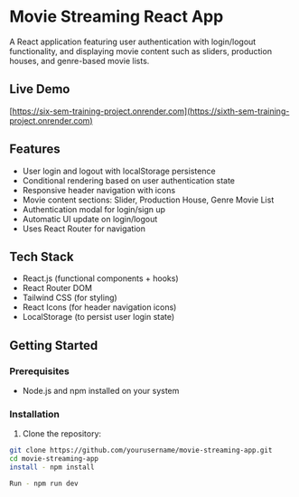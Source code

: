 # Movie Streaming React App

A React application featuring user authentication with login/logout functionality, and displaying movie content such as sliders, production houses, and genre-based movie lists.

## Live Demo

[https://six-sem-training-project.onrender.com](https://sixth-sem-training-project.onrender.com)


## Features

- User login and logout with localStorage persistence
- Conditional rendering based on user authentication state
- Responsive header navigation with icons
- Movie content sections: Slider, Production House, Genre Movie List
- Authentication modal for login/sign up
- Automatic UI update on login/logout
- Uses React Router for navigation

## Tech Stack

- React.js (functional components + hooks)
- React Router DOM
- Tailwind CSS (for styling)
- React Icons (for header navigation icons)
- LocalStorage (to persist user login state)

## Getting Started

### Prerequisites

- Node.js and npm installed on your system

### Installation

1. Clone the repository:

```bash
git clone https://github.com/yourusername/movie-streaming-app.git
cd movie-streaming-app
install - npm install

Run - npm run dev
